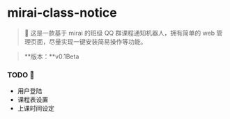 # mirai-class-notice
> 🥳 这是一款基于 mirai 的班级 QQ 群课程通知机器人，拥有简单的 web 管理页面，尽量实现一键安装简易操作等功能。

> **版本：**v0.1Beta

### TODO 🦑
- 用户登陆
- 课程表设置
- 上课时间设定